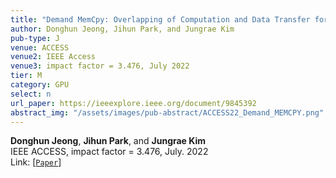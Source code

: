 ```yaml
---
title: "Demand MemCpy: Overlapping of Computation and Data Transfer for Heterogeneous Computing"
author: Donghun Jeong, Jihun Park, and Jungrae Kim
pub-type: J
venue: ACCESS
venue2: IEEE Access
venue3: impact factor = 3.476, July 2022
tier: M
category: GPU
select: n
url_paper: https://ieeexplore.ieee.org/document/9845392
abstract_img: "/assets/images/pub-abstract/ACCESS22_Demand_MEMCPY.png"
---
```


**Donghun Jeong**, **Jihun Park**, and **Jungrae Kim** <br>
IEEE ACCESS, impact factor = 3.476, July. 2022 <br>
Link: [[```Paper```](https://ieeexplore.ieee.org/document/9845392)]
